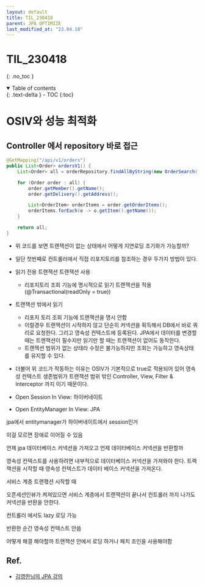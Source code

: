 ```yaml
---
layout: default
title: TIL_230418
parent: JPA OPTIMIZE
last_modified_at: "23.04.18"
---
```


# TIL_230418
{: .no_toc }

<details open markdown="block">
  <summary>
    Table of contents
  </summary>
  {: .text-delta }
- TOC
{:toc}
</details>

# OSIV와 성능 최적화

## Controller 에서 repository 바로 접근
```java
@GetMapping("/api/v1/orders")
public List<Order> ordersV1() {
	List<Order> all = orderRepository.findAllByString(new OrderSearch());

	for (Order order : all) {
		order.getMember().getName();
		order.getDelivery().getAddress();

		List<OrderItem> orderItems = order.getOrderItems();
		orderItems.forEach(o -> o.getItem().getName());
	}

	return all;
}
```

- 위 코드를 보면 트랜잭션이 없는 상태에서 어떻게 지연로딩 초기화가 가능할까?
- 일단 첫번째로 컨트롤러에서 직접 리포지토리를 참조하는 경우 두가지 방법이 있다.
- 읽기 전용 트랜잭션 트랜잭션 사용
	- 리포지토리 조회 기능에 명시적으로 읽기 트랜잭션을 적용 (@Transactional(readOnly = true))
- 트랜잭션 밖에서 읽기
	- 리포지 토리 조회 기능에 트랜잭션을 명시 안함
	- 이럴경우 트랜잭션이 시작하지 않고 단순히 커넥션을 획득해서 DB에서 바로 쿼리로 요청한다. 그리고 영속성 컨텍스트에 등록된다. JPA에서 데이터를 변경할 때는 트랜잭션이 필수지만 읽기만 할 때는 트랜잭션이 없어도 동작한다. 
	- 트랜잭션 범위가 없는 상태라 수정은 불가능하지만 조회는 가능하고 영속상태를 유지할 수 있다.
- 더불어 위 코드가 작동하는 이유는 OSIV가 기본적으로 true로 적용되어 있어 영속성 컨텍스트 생존범위가 트랜잭션 범위 밖인 Controller, View, Filter & Interceptor 까지 이기 때문이다.





- Open Session In View: 하이버네이트 
- Open EntityManager In View: JPA

jpa에서 entitymanager가 하이버네이트에서 session인거

이걸 모르면 장애로 이어질 수 있음

언제 jpa 데이터베이스 커넥션을 가져오고 언제 데이터베이스 커넥션을 반환할까

영속성 컨텍스트를 사용하려면 내부적으로 데이터베이스 커넥션을 가져와야 한다.
트랙잭션을 시작할 때 영속성 컨텍스트가 데이터 베이스 커넥션을 가져온다.

서비스 계층 트랜잯션 시작할 때 

오픈세션인뷰가 켜져있으면 서비스 계층에서 트랜잭션이 끝나서
컨트롤러 까지 나가도 커넥션을 반환을 안한다.

컨트롤러 에서도 lazy 로딩 가능

반환한 순간 영속성 컨텍스트 안씀

어떻게 해결 해야할까
트랜잭션 안에서 로딩 하거나 페치 조인을 사용해야함



## Ref.
- <a href="https://www.inflearn.com/course/%EC%8A%A4%ED%94%84%EB%A7%81%EB%B6%80%ED%8A%B8-JPA-API%EA%B0%9C%EB%B0%9C-%EC%84%B1%EB%8A%A5%EC%B5%9C%EC%A0%81%ED%99%94/dashboard">김영한님의 JPA 강의</a>
